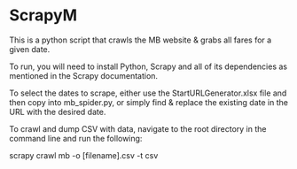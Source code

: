 ScrapyM
=======

This is a python script that crawls the MB website & grabs all fares for a given date.

To run, you will need to install Python, Scrapy and all  of its dependencies as mentioned in the Scrapy documentation.

To select the dates to scrape, either use the StartURLGenerator.xlsx file and then copy into mb_spider.py, or simply find & replace the existing date in the URL with the desired date.

To crawl and dump CSV with data, navigate to the root directory in the command line and run the following:

scrapy crawl mb -o [filename].csv -t csv
